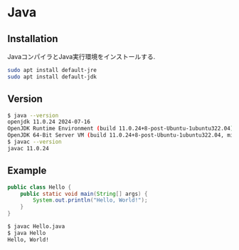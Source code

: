 # Java

## Installation

JavaコンパイラとJava実行環境をインストールする.

```bash
sudo apt install default-jre
sudo apt install default-jdk
```

## Version

```bash
$ java --version
openjdk 11.0.24 2024-07-16
OpenJDK Runtime Environment (build 11.0.24+8-post-Ubuntu-1ubuntu322.04)
OpenJDK 64-Bit Server VM (build 11.0.24+8-post-Ubuntu-1ubuntu322.04, mixed mode, sharing)
$ javac --version
javac 11.0.24
```

## Example

```java
public class Hello {
    public static void main(String[] args) {
        System.out.println("Hello, World!");
    }
}
```

```bash
$ javac Hello.java
$ java Hello
Hello, World!
```

